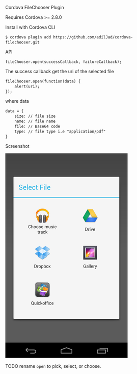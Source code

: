 Cordova FileChooser Plugin

Requires Cordova >= 2.8.0

Install with Cordova CLI
	
	$ cordova plugin add https://github.com/adilJad/cordova-filechooser.git

API

	fileChooser.open(successCallback, failureCallback);

The success callback get the uri of the selected file

	fileChooser.open(function(data) {
		alert(uri);
	});
	
where data

	data = {
		size: // file size
		name: // file name
		file: // Base64 code
		type: // file type i.e "application/pdf"
	}
	
Screenshot

![Screenshot](filechooser.png "Screenshot")

TODO rename `open` to pick, select, or choose.
